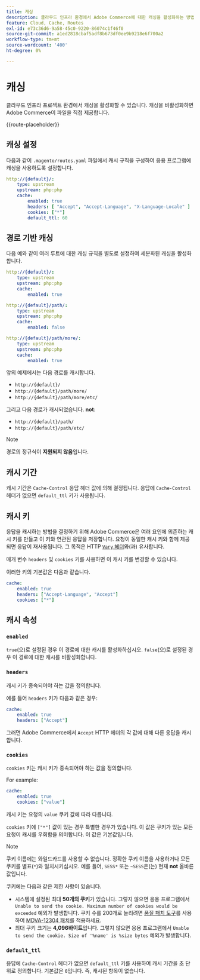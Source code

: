 ```yaml
---
title: 캐싱
description: 클라우드 인프라 환경에서 Adobe Commerce에 대한 캐싱을 활성화하는 방법을 알아봅니다.
feature: Cloud, Cache, Routes
exl-id: e73c36d6-9a58-45c0-9220-86074c1f46f0
source-git-commit: a1ed2818cbaf5adf8b673df0ee9b9218e6f700a2
workflow-type: tm+mt
source-wordcount: '400'
ht-degree: 0%

---
```


# 캐싱

클라우드 인프라 프로젝트 환경에서 캐싱을 활성화할 수 있습니다. 캐싱을 비활성화하면 Adobe Commerce이 파일을 직접 제공합니다.

{{route-placeholder}}

## 캐싱 설정

다음과 같이 `.magento/routes.yaml` 파일에서 캐시 규칙을 구성하여 응용 프로그램에 캐싱을 사용하도록 설정합니다.

```yaml
http://{default}/:
    type: upstream
    upstream: php:php
    cache:
        enabled: true
        headers: [ "Accept", "Accept-Language", "X-Language-Locale" ]
        cookies: ["*"]
        default_ttl: 60
```

## 경로 기반 캐싱

다음 예와 같이 여러 루트에 대한 캐싱 규칙을 별도로 설정하여 세분화된 캐싱을 활성화합니다.

```yaml
http://{default}/:
    type: upstream
    upstream: php:php
    cache:
        enabled: true

http://{default}/path/:
    type: upstream
    upstream: php:php
    cache:
        enabled: false

http://{default}/path/more/:
    type: upstream
    upstream: php:php
    cache:
        enabled: true
```

앞의 예제에서는 다음 경로를 캐시합니다.

- `http://{default}/`
- `http://{default}/path/more/`
- `http://{default}/path/more/etc/`

그리고 다음 경로가 캐시되었습니다. **not**:

- `http://{default}/path/`
- `http://{default}/path/etc/`

>[!NOTE]
>
>경로의 정규식이 **지원되지 않음**&#x200B;입니다.

## 캐시 기간

캐시 기간은 `Cache-Control` 응답 헤더 값에 의해 결정됩니다. 응답에 `Cache-Control` 헤더가 없으면 `default_ttl` 키가 사용됩니다.

## 캐시 키

응답을 캐시하는 방법을 결정하기 위해 Adobe Commerce은 여러 요인에 의존하는 캐시 키를 만들고 이 키와 연관된 응답을 저장합니다. 요청이 동일한 캐시 키와 함께 제공되면 응답이 재사용됩니다. 그 목적은 HTTP [`Vary` 헤더](https://www.w3.org/Protocols/rfc2616/rfc2616-sec14.html#sec14.44)와(과) 유사합니다.

매개 변수 `headers` 및 `cookies` 키를 사용하면 이 캐시 키를 변경할 수 있습니다.

이러한 키의 기본값은 다음과 같습니다.

```yaml
cache:
    enabled: true
    headers: ["Accept-Language", "Accept"]
    cookies: ["*"]
```

## 캐시 속성

### `enabled`

`true`(으)로 설정된 경우 이 경로에 대한 캐시를 활성화하십시오. `false`(으)로 설정된 경우 이 경로에 대한 캐시를 비활성화합니다.

### `headers`

캐시 키가 종속되어야 하는 값을 정의합니다.

예를 들어 `headers` 키가 다음과 같은 경우:

```yaml
cache:
    enabled: true
    headers: ["Accept"]
```

그러면 Adobe Commerce에서 `Accept` HTTP 헤더의 각 값에 대해 다른 응답을 캐시합니다.

### `cookies`

`cookies` 키는 캐시 키가 종속되어야 하는 값을 정의합니다.

For example:

```yaml
cache:
    enabled: true
    cookies: ["value"]
```

캐시 키는 요청의 `value` 쿠키 값에 따라 다릅니다.

`cookies` 키에 `["*"]` 값이 있는 경우 특별한 경우가 있습니다. 이 값은 쿠키가 있는 모든 요청이 캐시를 우회함을 의미합니다. 이 값은 기본값입니다.

>[!NOTE]
>
>쿠키 이름에는 와일드카드를 사용할 수 없습니다. 정확한 쿠키 이름을 사용하거나 모든 쿠키를 별표(`*`)와 일치시키십시오. 예를 들어, `SESS*` 또는 `~SESS`은(는) 현재 **not** 올바른 값입니다.

쿠키에는 다음과 같은 제한 사항이 있습니다.

- 시스템에 설정된 최대 **50개의 쿠키**&#x200B;가 있습니다. 그렇지 않으면 응용 프로그램에서 `Unable to send the cookie. Maximum number of cookies would be exceeded` 예외가 발생합니다. 쿠키 수를 200개로 늘리려면 [품질 패치 도구](https://experienceleague.adobe.com/ko/docs/commerce-learn/tutorials/tools/quality-patch-tool)를 사용하여 [MDVA-12304 패치](https://experienceleague.adobe.com/docs/commerce-operations/tools/quality-patches-tool/release-notes.html?lang=ko)를 적용하세요.
- 최대 쿠키 크기는 **4,096바이트**&#x200B;입니다. 그렇지 않으면 응용 프로그램에서 `Unable to send the cookie. Size of '%name' is %size bytes` 예외가 발생합니다.

### `default_ttl`

응답에 `Cache-Control` 헤더가 없으면 `default_ttl` 키를 사용하여 캐시 기간을 초 단위로 정의합니다. 기본값은 `0`입니다. 즉, 캐시된 항목이 없습니다.

